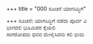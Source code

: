 +++
title = "000 ಸೂಚನೆ ಯಾಗಸಿದ್ಧಿಗೆ"

+++
ಸೂಚನೆ: ಯಾಗಸಿದ್ಧಿಗೆ ನಡೆದು ಪೂರ್ವ ವಿ  
ಭಾಗದಲಿ ಭೂಮಿಪರ ಕೈಯಲಿ  
ಸಾಗರೋಪಮ ಧನವ ಮೇಳೈಸಿದನು ಕಲಿ ಭೀಮ